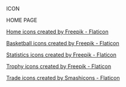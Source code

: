 ICON

HOME PAGE

<a href="https://www.flaticon.com/free-icons/home" title="home icons">Home icons created by Freepik - Flaticon</a>


<a href="https://www.flaticon.com/free-icons/basketball" title="basketball icons">Basketball icons created by Freepik - Flaticon</a>


<a href="https://www.flaticon.com/free-icons/statistics" title="statistics icons">Statistics icons created by Freepik - Flaticon</a>

<a href="https://www.flaticon.com/free-icons/trophy" title="trophy icons">Trophy icons created by Freepik - Flaticon</a>


<a href="https://www.flaticon.com/free-icons/trade" title="trade icons">Trade icons created by Smashicons - Flaticon</a>
